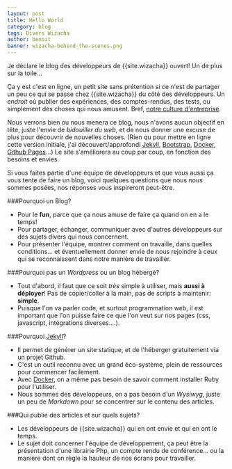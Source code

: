 ```yaml
---
layout: post
title: Hello World
category: blog
tags: Divers Wizacha
author: benoit
banner: wizacha-behind-the-scenes.png
---
```


Je déclare le blog des développeurs de {{site.wizacha}} ouvert! Un de plus sur la toile...

Ça y est c'est en ligne, un petit site sans prétention si ce n'est de partager un peu
ce qui se passe chez {{site.wizacha}} du côté des développeurs. Un *endroit* où publier
des expériences, des comptes-rendus, des tests, ou simplement des choses qui nous amusent.
Bref, [notre culture d'entreprise](http://fr.wikipedia.org/wiki/Culture_d'entreprise).

Nous verrons bien ou nous menera ce blog, nous n'avons aucun objectif en tête, juste
l'envie de *bidouiller du web*, et de nous donner une excuse de plus pour découvrir
de nouvelles choses. (Rien qu pour mettre en ligne cette version initiale, j'ai découvert/approfondi
[Jekyll](http://jekyllrb.com), [Bootstrap](http://getbootstrap.com), [Docker](http://docker.io), [Github Pages](http://pages.github.com)...)
Le site s'améliorera au coup par coup, en fonction des besoins et envies.

Si vous faites partie d'une équipe de développeurs et que vous aussi ça vous tente de faire un blog,
voici quelques questions que nous nous sommes posées, nos réponses vous inspireront peut-être.

###Pourquoi un Blog?
* Pour le **fun**, parce que ça nous amuse de faire ça quand on en a le temps!
* Pour partager, échanger, communiquer avec d'autres développeurs sur des sujets divers qui nous concernent.
* Pour présenter l'équipe, montrer comment on travaille, dans quelles conditions...
 et éventuellement donner envie de nous rejoindre à ceux qui se reconnaissent dans notre manière de travailler.

###Pourquoi pas un *Wordpress* ou un blog hébergé?
* Tout d'abord, il faut que ce soit *très* simple à utiliser, mais **aussi à déployer**!
Pas de copier/coller à la main, pas de scripts à maintenir: **simple**.
* Puisque l'on va parler code, et surtout programmation web, il est important que l'on puisse faire ce que l'on veut
sur nos pages (css, javascript, intégrations diverses....).

###Pourquoi [Jekyll](http://jekyllrb.com)?
* Il permet de générer un site statique, et de l'héberger gratuitement via un projet Github.
* C'est un outil reconnu avec un grand éco-système, plein de ressources pour commencer facilement.
* Avec [Docker](http://docker.io), on a même pas besoin de savoir comment installer Ruby pour l'utiliser.
* Nous sommes des développeurs, on a pas besoin d'un *Wysiwyg*, juste un peu de *Markdown* pour se concentrer sur le contenu des articles.

###Qui publie des articles et sur quels sujets?
* Les développeurs de {{site.wizacha}} qui en ont envie et qui en ont le temps.
* Le sujet doit concerner l'équipe de développement, ça peut être la présentation d'une librairie Php,
 un compte rendu de conférence... ou la manière dont on règle la hauteur de nos écrans pour travailler.
